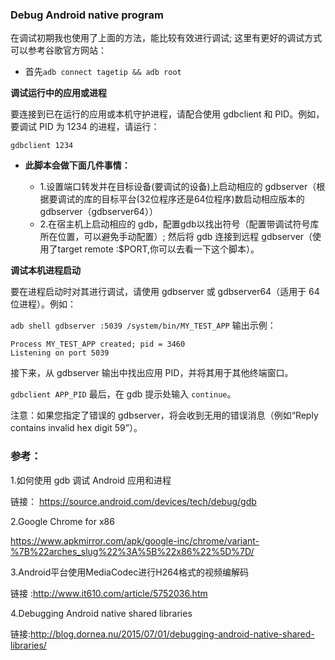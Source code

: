 
### Debug Android native program 

在调试初期我也使用了上面的方法，能比较有效进行调试; 这里有更好的调试方式可以参考谷歌官方网站：

- 首先`adb connect tagetip && adb root`

**调试运行中的应用或进程**

要连接到已在运行的应用或本机守护进程，请配合使用 gdbclient 和 PID。例如，要调试 PID 为 1234 的进程，请运行：

`gdbclient 1234`

- **此脚本会做下面几件事情：**

   - 1.设置端口转发并在目标设备(要调试的设备)上启动相应的 gdbserver（根据要调试的库的目标平台(32位程序还是64位程序)数启动相应版本的gdbserver（gdbserver64））
   - 2.在宿主机上启动相应的 gdb，配置gdb以找出符号（配置带调试符号库所在位置，可以避免手动配置）;
然后将 gdb 连接到远程 gdbserver（使用了target remote :$PORT,你可以去看一下这个脚本）。


**调试本机进程启动**

要在进程启动时对其进行调试，请使用 gdbserver 或 gdbserver64（适用于 64 位进程）。例如：

```adb shell gdbserver :5039 /system/bin/MY_TEST_APP```
输出示例：
```
Process MY_TEST_APP created; pid = 3460
Listening on port 5039
```
接下来，从 gdbserver 输出中找出应用 PID，并将其用于其他终端窗口。

`gdbclient APP_PID`
最后，在 gdb 提示处输入 ``continue``。

注意：如果您指定了错误的 gdbserver，将会收到无用的错误消息（例如“Reply contains invalid hex digit 59”）。


### 参考：
1.如何使用 gdb 调试 Android 应用和进程

  链接： https://source.android.com/devices/tech/debug/gdb

2.Google Chrome for x86

  https://www.apkmirror.com/apk/google-inc/chrome/variant-%7B%22arches_slug%22%3A%5B%22x86%22%5D%7D/

3.Android平台使用MediaCodec进行H264格式的视频编解码

  链接 :http://www.it610.com/article/5752036.htm

4.Debugging Android native shared libraries

链接:http://blog.dornea.nu/2015/07/01/debugging-android-native-shared-libraries/

